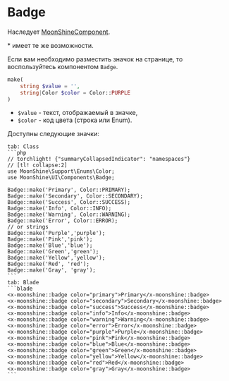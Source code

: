 # Badge

Наследует [MoonShineComponent](/docs/{{version}}/components/index).

\* имеет те же возможности.

Если вам необходимо разместить значок на странице, то воспользуйтесь компонентом `Badge`.

```php
make(
    string $value = '',
    string|Color $color = Color::PURPLE
)
```

- `$value` - текст, отображаемый в значке,
- `$color` - код цвета (строка или Enum).

Доступны следующие значки:

~~~tabs
tab: Class
```php
// torchlight! {"summaryCollapsedIndicator": "namespaces"}
// [tl! collapse:2]
use MoonShine\Support\Enums\Color;
use MoonShine\UI\Components\Badge;

Badge::make('Primary', Color::PRIMARY);
Badge::make('Secondary', Color::SECONDARY);
Badge::make('Success', Color::SUCCESS);
Badge::make('Info', Color::INFO);
Badge::make('Warning', Color::WARNING);
Badge::make('Error', Color::ERROR);
// or strings
Badge::make('Purple','purple');
Badge::make('Pink','pink');
Badge::make('Blue','blue');
Badge::make('Green','green');
Badge::make('Yellow','yellow');
Badge::make('Red', 'red');
Badge::make('Gray', 'gray');
```
tab: Blade
```blade
<x-moonshine::badge color="primary">Primary</x-moonshine::badge>
<x-moonshine::badge color="secondary">Secondary</x-moonshine::badge>
<x-moonshine::badge color="success">Success</x-moonshine::badge>
<x-moonshine::badge color="info">Info</x-moonshine::badge>
<x-moonshine::badge color="warning">Warning</x-moonshine::badge>
<x-moonshine::badge color="error">Error</x-moonshine::badge>
<x-moonshine::badge color="purple">Purple</x-moonshine::badge>
<x-moonshine::badge color="pink">Pink</x-moonshine::badge>
<x-moonshine::badge color="blue">Blue</x-moonshine::badge>
<x-moonshine::badge color="green">Green</x-moonshine::badge>
<x-moonshine::badge color="yellow">Yellow</x-moonshine::badge>
<x-moonshine::badge color="red">Red</x-moonshine::badge>
<x-moonshine::badge color="gray">Gray</x-moonshine::badge>
```
~~~
